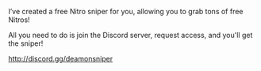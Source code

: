 I’ve created a free Nitro sniper for you, allowing you to grab tons of free Nitros!

All you need to do is join the Discord server, request access, and you'll get the sniper!


http://discord.gg/deamonsniper
